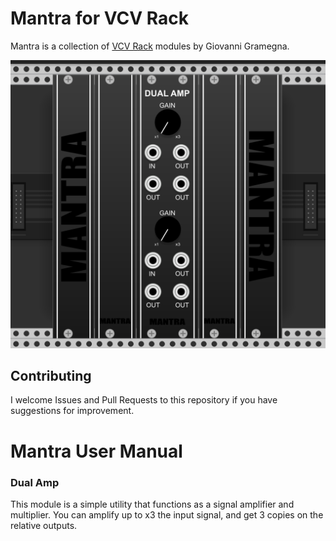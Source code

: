 
# Mantra for VCV Rack

Mantra is a collection of [VCV Rack](https://vcvrack.com/) modules by Giovanni Gramegna.

![mantra](/front.png)

## Contributing

I welcome Issues and Pull Requests to this repository if you have suggestions for improvement.

# Mantra User Manual

### Dual Amp

This module is a simple utility that functions as a signal amplifier and multiplier. You can amplify up to x3 the input signal, and get 3 copies on the relative outputs.
